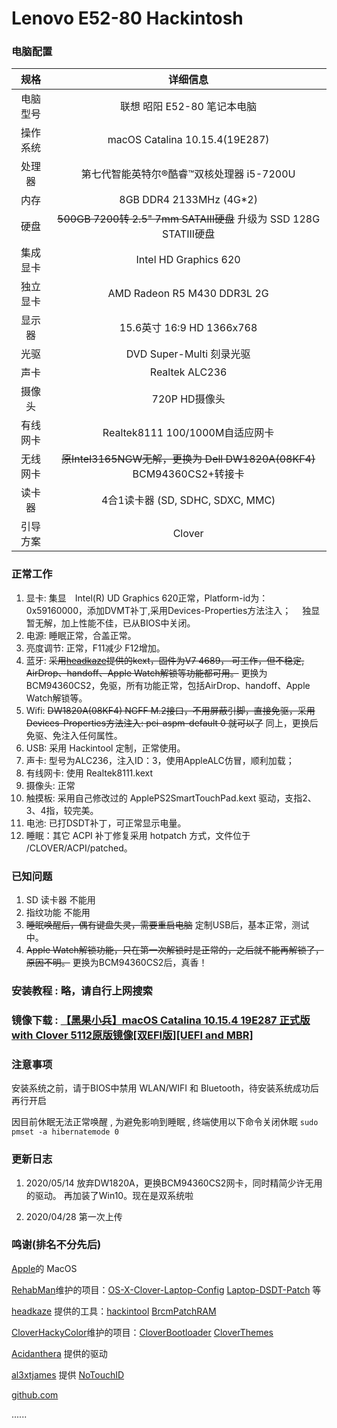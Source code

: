 # Lenovo E52-80 Hackintosh


### 电脑配置

规格|详细信息
:----:|:----:
电脑型号 |	联想 昭阳 E52-80 笔记本电脑
操作系统 |	macOS Catalina 10.15.4(19E287)
处理器 |	第七代智能英特尔®酷睿™双核处理器 i5-7200U 
内存 |	8GB DDR4 2133MHz (4G*2)
硬盘 | ~~500GB 7200转 2.5" 7mm SATAIII硬盘~~ 升级为 SSD 128G STATIII硬盘
集成显卡 | Intel HD Graphics 620
独立显卡 | AMD Radeon R5 M430 DDR3L 2G
显示器	| 15.6英寸 16:9 HD 1366x768
光驱	| DVD Super-Multi 刻录光驱 
声卡 | Realtek ALC236
摄像头 | 720P HD摄像头
有线网卡 | Realtek8111 100/1000M自适应网卡
无线网卡 | ~~原Intel3165NGW无解，更换为 Dell DW1820A(08KF4)~~ BCM94360CS2+转接卡
读卡器 | 4合1读卡器 (SD, SDHC, SDXC, MMC)
引导方案 | Clover


### 正常工作

1. 显卡: 集显　Intel(R) UD Graphics 620正常，Platform-id为：0x59160000，添加DVMT补丁,采用Devices-Properties方法注入； 　独显暂无解，加上性能不佳，已从BIOS中关闭。
2. 电源: 睡眠正常，合盖正常。
3. 亮度调节: 正常，F11减少 F12增加。
4. 蓝牙: ~~采用[headkaze](https://www.insanelymac.com/forum/profile/1364628-headkaze/)提供的kext，固件为V7 4689， 可工作，但不稳定, AirDrop、handoff、Apple Watch解锁等功能都可用。~~ 更换为BCM94360CS2，免驱，所有功能正常，包括AirDrop、handoff、Apple Watch解锁等。
5. Wifi: ~~DW1820A(08KF4) NGFF M.2接口，不用屏蔽引脚，直接免驱，采用Devices-Properties方法注入: pci-aspm-default	 0 就可以了~~ 同上，更换后免驱、免注入任何属性。
6. USB: 采用 Hackintool 定制，正常使用。
7. 声卡: 型号为ALC236，注入ID：3，使用AppleALC仿冒，顺利加载；
8. 有线网卡: 使用 Realtek8111.kext
9. 摄像头: 正常
10. 触摸板: 采用自己修改过的 ApplePS2SmartTouchPad.kext 驱动，支指2、3、4指，较完美。
11. 电池: 已打DSDT补丁，可正常显示电量。
12. 睡眠：其它 ACPI 补丁修复采用 hotpatch 方式，文件位于 /CLOVER/ACPI/patched。

### 已知问题
1. SD 读卡器 不能用
2. 指纹功能 不能用
3. ~~睡眠唤醒后，偶有键盘失灵，需要重启电脑~~ 定制USB后，基本正常，测试中。
4. ~~Apple Watch解锁功能，只在第一次解锁时是正常的，之后就不能再解锁了，原因不明。~~ 更换为BCM94360CS2后，真香！




### 安装教程 : 略，请自行上网搜索

### 镜像下载 :  [【黑果小兵】macOS Catalina 10.15.4 19E287 正式版 with Clover 5112原版镜像[双EFI版][UEFI and MBR]](https://blog.daliansky.net/macOS-Catalina-10.15.4-19E266-Release-version-with-Clover-5107-original-image-Double-EFI-Version-UEFI-and-MBR.html) 

### 注意事项
安装系统之前，请于BIOS中禁用 WLAN/WIFI 和 Bluetooth，待安装系统成功后再行开启
  
因目前休眠无法正常唤醒 , 为避免影响到睡眠 , 终端使用以下命令关闭休眠
`sudo pmset -a hibernatemode 0`

### 更新日志
1. 2020/05/14
放弃DW1820A，更换BCM94360CS2网卡，同时精简少许无用的驱动。 再加装了Win10。现在是双系统啦

2. 2020/04/28
第一次上传


### 鸣谢(排名不分先后)
[Apple](https://www.apple.com/)的 MacOS  

[RehabMan](https://github.com/rehabman)维护的项目：[OS-X-Clover-Laptop-Config](https://github.com/RehabMan/OS-X-Clover-Laptop-Config)  [Laptop-DSDT-Patch](https://github.com/RehabMan/Laptop-DSDT-Patch) 等  

[headkaze](https://www.insanelymac.com/forum/profile/1364628-headkaze/) 提供的工具：[hackintool](https://github.com/headkaze/Hackintool)  [BrcmPatchRAM](https://www.insanelymac.com/forum/topic/339175-brcmpatchram2-for-1015-catalina-broadcom-bluetooth-firmware-upload/)  

[CloverHackyColor](https://github.com/CloverHackyColor)维护的项目：[CloverBootloader](https://github.com/CloverHackyColor/CloverBootloader)  [CloverThemes](https://github.com/CloverHackyColor/CloverThemes)  

[Acidanthera](https://github.com/acidanthera) 提供的驱动  

[al3xtjames](https://github.com/al3xtjames) 提供 [NoTouchID](https://github.com/al3xtjames/NoTouchID)  

[github.com](https://www.github.com)  

......


